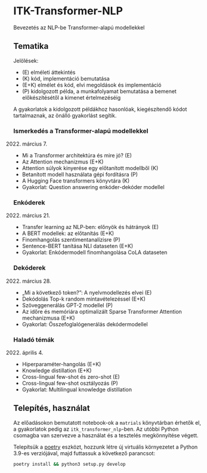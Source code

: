 # ITK-Transformer-NLP
Bevezetés az NLP-be Transformer-alapú modellekkel

## Tematika

Jelölések:

* (E) elméleti áttekintés
* (K) kód, implementáció bemutatása
* (E+K) elmélet és kód, elvi megoldások és implementáció
* (P) kidolgozott példa, a munkafolyamat bemutatása a bemenet előkészítésétől a kimenet értelmezéséig

A gyakorlatok a kidolgozott példákhoz hasonlóak, kiegészítendő kódot tartalmaznak, az önálló gyakorlást segítik.

### Ismerkedés a Transformer-alapú modellekkel
2022. március 7.
* Mi a Transformer architektúra és mire jó? (E)
* Az Attention mechanizmus (E+K)
* Attention súlyok kinyerése egy előtanított modellből (K)
* Betanított modell használata gépi fordításra (P)
* A Hugging Face transformers könyvtára (K)
* Gyakorlat: Question answering enkóder-dekóder modellel
 
### Enkóderek
2022. március 21.
* Transfer learning az NLP-ben: előnyök és hátrányok (E)
* A BERT modellek: az előtanítás (E+K)
* Finomhangolás szentimentanalízisre (P)
* Sentence-BERT tanítása NLI dataseten (E+K)
* Gyakorlat: Enkódermodell finomhangolása CoLA dataseten

### Dekóderek
2022. március 28.
* „Mi a következő token?”: A nyelvmodellezés elvei (E)
* Dekódolás Top-k random mintavételezéssel (E+K)
* Szöveggenerálás GPT-2 modellel (P)
* Az időre és memóriára optimalizált Sparse Transformer Attention mechanizmusa (E+K)
* Gyakorlat: Összefoglalógenerálás dekódermodellel
 
### Haladó témák
2022. április 4.
* Hiperparaméter-hangolás (E+K)
* Knowledge distillation (E+K)
* Cross-lingual few-shot és zero-shot (E)
* Cross-lingual few-shot osztályozás (P)
* Gyakorlat: Multilingual knowledge distillation

## Telepítés, használat
Az előadásokon bemutatott notebook-ok a `matrials` könyvtárban érhetők el, a gyakorlatok pedig
az `itk_transformer_nlp`-ben. Az utóbbi Python csomagba van szervezve a használat és a tesztelés megkönnyítése végett.

Telepítsük a [poetry](https://python-poetry.org/docs/#installation) eszközt, hozzunk létre új virtuális környezetet
a Python 3.9-es verziójával, majd futtassuk a következő parancsot:

```bash
poetry install && python3 setup.py develop
```